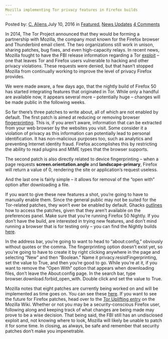 ```yaml
---
Mozilla implementing Tor privacy features in Firefox builds
---
```

<article class="post-listing post-14777 post type-post status-publish format-standard has-post-thumbnail hentry  tag-builds tag-features tag-firefox tag-implementing tag-mozilla tag-privacy 
    <div class="post-inner">
        <span>Posted by: <a href="https://www.deepdotweb.com/author/caliens/" title="">C. Aliens </a></span>
    <span>July 10, 2016</span>
    <span>in <a href="https://www.deepdotweb.com/category/deepdot-news/" rel="category tag">Featured</a>, <a href="https://www.deepdotweb.com/category/news-updates/" rel="category tag">News Updates</a></span>
    <span><a href="https://www.deepdotweb.com/2016/07/10/mozilla-implementing-tor-privacy-features-firefox-builds/#comments">4 Comments</a></span>
    </p>
    <div class="clear"></div>
    <div class="entry">
    <p>In 2014, The Tor Project announced that they would be forming a partnership with Mozilla, the company most known for the Firefox browser and Thunderbird email client. The two organizations still work in unison, sharing patches, bug fixes, and even high-capacity relays. In recent news, Mozilla fought to have the FBI release information regarding a Tor <a href="https://www.deepdotweb.com/2016/06/28/fbi-is-trying-to-hide-their-tor-exploit-for-good/">exploit</a> – one that leaves Tor and Firefox users vulnerable to hacking and other privacy violations. These requests were denied, but that hasn’t stopped Mozilla from continually working to improve the level of privacy Firefox provides.</p>
    <p>We were made aware, a few days ago, that the nightly build of Firefox 50 has started integrating features that originated in Tor. While only a handful are available now, it appears several more – potentially huge – changes will be made public in the following weeks.</p>
    <p>So far there’s three patches to write about, all of which are not enabled by default. The first patch is aimed at reducing or removing browser <a href="https://en.wikipedia.org/wiki/Device_fingerprint">fingerprinting</a>. This is, if you aren’t aware, information that can be extracted from your web browser by the websites you visit. Some consider it a violation of privacy as this information can potentially lead to personal identification. It has non-malicious purposes too, such as analytics and preventing Internet identity fraud. Firefox accomplishes this by restricting the ability to read plugins and MIME types that the browser supports.</p>
    <p>The second patch is also directly related to device fingerprinting – when a page requests <strong>screen.orientation.angle</strong> and <strong>landscape-primary</strong>, Firefox will return a value of 0, rendering the site or application’s request useless.</p>
    <p>And the last one is fairly simple – it allows for removal of the “open with” option after downloading a file.</p>
    <p>If you want to give these new features a shot, you’re going to have to manually enable them. Since the general public may not be suited for the Tor-related patches, they won’t ever be enabled by default. Ghacks <a href="http://www.ghacks.net/2016/07/04/tor-privacy-settings-coming-to-firefox/">outlines</a> how to access the patches, given that they aren’t available on the preferences panel. Make sure that you’re running Firefox 50 Nightly. If you don’t have the build, are interested in trying new features, and don’t mind running a browser that is for testing only – you can find the Nightly builds <a href="https://nightly.mozilla.org/">here</a>.</p>
    <p>In the address bar, you’re going to want to head to “about:config,” obviously without quotes or the comma. The fingerprinting option doesn’t exist yet, so you’re going to have to create it by right clicking anywhere in the page and selecting “New” and then “Boolean.” Name it privacy.resistFingerprinting, set the value to True, and then you’re good to go. While you’re at it, if you want to remove the “Open With” option that appears when downloading files, don’t leave the About:config page. In the search bar, type browser.download.forbid_open_with. Double click and set the value to True.</p>
    <p>Mozilla notes that eight patches are currently being worked on and will be implemented as time goes on. You can see these <a href="https://bugzilla.mozilla.org/show_bug.cgi?id=1260929">here</a>. If you want to see the future for Firefox patches, head over to the <a href="https://wiki.mozilla.org/Security/Tor_Uplift/Tracking">Tor Uplifting entry</a> on the Mozilla Wiki. Whether or not you may be a security-conscious Firefox user, following along and keeping track of what changes are being made may prove to be a wise decision. That being said, the FBI still has an undisclosed exploit and, not knowing where to look, Mozilla will likely be unable to patch it for some time. In closing, as always, be safe and remember that security patches don’t make you impenetrable.</p>
    </div>
    <span style="display:none"><a href="https://www.deepdotweb.com/tag/builds/" rel="tag">builds</a> <a href="https://www.deepdotweb.com/tag/features/" rel="tag">features</a> <a href="https://www.deepdotweb.com/tag/firefox/" rel="tag">firefox</a> <a href="https://www.deepdotweb.com/tag/implementing/" rel="tag">implementing</a> <a href="https://www.deepdotweb.com/tag/mozilla/" rel="tag">mozilla</a> <a href="https://www.deepdotweb.com/tag/privacy/" rel="tag">privacy</a> </span> <span style="display:none" class="updated">2016-07-10</span>
    <div style="display:none" class="vcard author" itemprop="author" itemscope itemtype="http://schema.org/Person"><strong class="fn" itemprop="name"><a href="https://www.deepdotweb.com/author/caliens/" title="Posts by C. Aliens" rel="author">C. Aliens</a></strong></div>
    </div>
</article>

